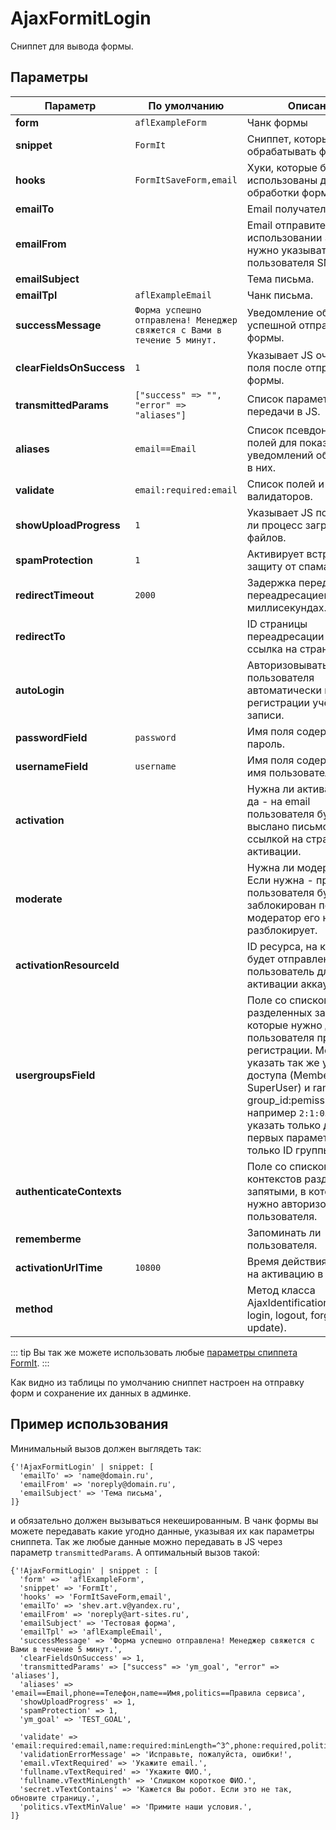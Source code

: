 # AjaxFormitLogin

Сниппет для вывода формы.

## Параметры

| Параметр                 | По умолчанию                                                            | Описание                                                                                                                                                                                                                                                                             |
| ------------------------ | ----------------------------------------------------------------------- | ------------------------------------------------------------------------------------------------------------------------------------------------------------------------------------------------------------------------------------------------------------------------------------ |
| **form**                 | `aflExampleForm`                                                        | Чанк формы                                                                                                                                                                                                                                                                           |
| **snippet**              | `FormIt`                                                                | Сниппет, который будет обрабатывать форму                                                                                                                                                                                                                                            |
| **hooks**                | `FormItSaveForm,email`                                                  | Хуки, которые будут использованы для обработки формы.                                                                                                                                                                                                                                |
| **emailTo**              |                                                                         | Email получателя                                                                                                                                                                                                                                                                     |
| **emailFrom**            |                                                                         | Email отправителя. При использовании SMTP нужно указывать email пользователя SMTP.                                                                                                                                                                                                   |
| **emailSubject**         |                                                                         | Тема письма.                                                                                                                                                                                                                                                                         |
| **emailTpl**             | `aflExampleEmail`                                                       | Чанк письма.                                                                                                                                                                                                                                                                         |
| **successMessage**       | `Форма успешно отправлена! Менеджер свяжется с Вами в течение 5 минут.` | Уведомление об успешной отправке формы.                                                                                                                                                                                                                                              |
| **clearFieldsOnSuccess** | `1`                                                                     | Указывает JS очищать ли поля после отправки формы.                                                                                                                                                                                                                                   |
| **transmittedParams**    | `["success" => "", "error" => "aliases"]`                               | Список параметров для передачи в JS.                                                                                                                                                                                                                                                 |
| **aliases**              | `email==Email`                                                          | Список псевдонимов полей для показа уведомлений об ошибках в них.                                                                                                                                                                                                                    |
| **validate**             | `email:required:email`                                                  | Список полей и их валидаторов.                                                                                                                                                                                                                                                       |
| **showUploadProgress**   | `1`                                                                     | Указывает JS показывать ли процесс загрузки файлов.                                                                                                                                                                                                                                  |
| **spamProtection**       | `1`                                                                     | Активирует встроенную защиту от спама.                                                                                                                                                                                                                                               |
| **redirectTimeout**      | `2000`                                                                  | Задержка перед переадресацией в миллисекундах.                                                                                                                                                                                                                                       |
| **redirectTo**           |                                                                         | ID страницы переадресации или ссылка на страницу.                                                                                                                                                                                                                                    |
| **autoLogin**            |                                                                         | Авторизовывать ли пользователя автоматически после регистрации учётной записи.                                                                                                                                                                                                       |
| **passwordField**        | `password`                                                              | Имя поля содержащего пароль.                                                                                                                                                                                                                                                         |
| **usernameField**        | `username`                                                              | Имя поля содержащего имя пользователя.                                                                                                                                                                                                                                               |
| **activation**           |                                                                         | Нужна ли активация, если да - на email пользователя будет выслано письмо с ссылкой на страницу активации.                                                                                                                                                                            |
| **moderate**             |                                                                         | Нужна ли модерация. Если нужна - профиль пользователя будет заблокирован пока модератор его не разблокирует.                                                                                                                                                                         |
| **activationResourceId** |                                                                         | ID ресурса, на который будет отправлен пользователь для активации аккаунта.                                                                                                                                                                                                          |
| **usergroupsField**      |                                                                         | Поле со списком групп разделенных запятыми, в которые нужно добавить пользователя при регистрации. Можно указать так же уровень доступа (Member или SuperUser) и rank: group_id:pemission_id:rank, например `2:1:0`. Можно указать только два первых параметра или только ID группы. |
| **authenticateContexts** |                                                                         | Поле со списком контекстов разделенных запятыми, в которых нужно авторизовать пользователя.                                                                                                                                                                                          |
| **rememberme**           |                                                                         | Запоминать ли пользователя.                                                                                                                                                                                                                                                          |
| **activationUrlTime**    | `10800`                                                                 | Время действия ссылки на активацию в секундах.                                                                                                                                                                                                                                       |
| **method**               |                                                                         | Метод класса AjaxIdentification (register, login, logout, forgot, update).                                                                                                                                                                                                           |

::: tip
Bы так же можете использовать любые [параметры спиппета FormIt](https://docs.modx.com/current/ru/extras/formit).
:::

Как видно из таблицы по умолчанию сниппет настроен на отправку форм и сохранение их данных в админке.

## Пример использования

Минимальный вызов должен выглядеть так:

```fenom
{'!AjaxFormitLogin' | snippet: [
  'emailTo' => 'name@domain.ru',
  'emailFrom' => 'noreply@domain.ru',
  'emailSubject' => 'Тема письма',
]}
```

и обязательно должен вызываться некешированным. В чанк формы вы можете передавать какие угодно данные, указывая их как параметры сниппета. Так же любые данные можно
передавать в JS через параметр `transmittedParams`.
А оптимальный вызов такой:

```fenom
{'!AjaxFormitLogin' | snippet : [
  'form' =>  'aflExampleForm',
  'snippet' => 'FormIt',
  'hooks' => 'FormItSaveForm,email',
  'emailTo' => 'shev.art.v@yandex.ru',
  'emailFrom' => 'noreply@art-sites.ru',
  'emailSubject' => 'Тестовая форма',
  'emailTpl' => 'aflExampleEmail',
  'successMessage' => 'Форма успешно отправлена! Менеджер свяжется с Вами в течение 5 минут.',
  'clearFieldsOnSuccess' => 1,
  'transmittedParams' => ["success" => 'ym_goal', "error" => 'aliases'],
  'aliases' => 'email==Email,phone==Телефон,name==Имя,politics==Правила сервиса',
  'showUploadProgress' => 1,
  'spamProtection' => 1,
  'ym_goal' => 'TEST_GOAL',

  'validate' => 'email:required:email,name:required:minLength=^3^,phone:required,politics:minValue=^1^',
  'validationErrorMessage' => 'Исправьте, пожалуйста, ошибки!',
  'email.vTextRequired' => 'Укажите email.',
  'fullname.vTextRequired' => 'Укажите ФИО.',
  'fullname.vTextMinLength' => 'Слишком короткое ФИО.',
  'secret.vTextContains' => 'Кажется Вы робот. Если это не так, обновите страницу.',
  'politics.vTextMinValue' => 'Примите наши условия.',
]}
```
